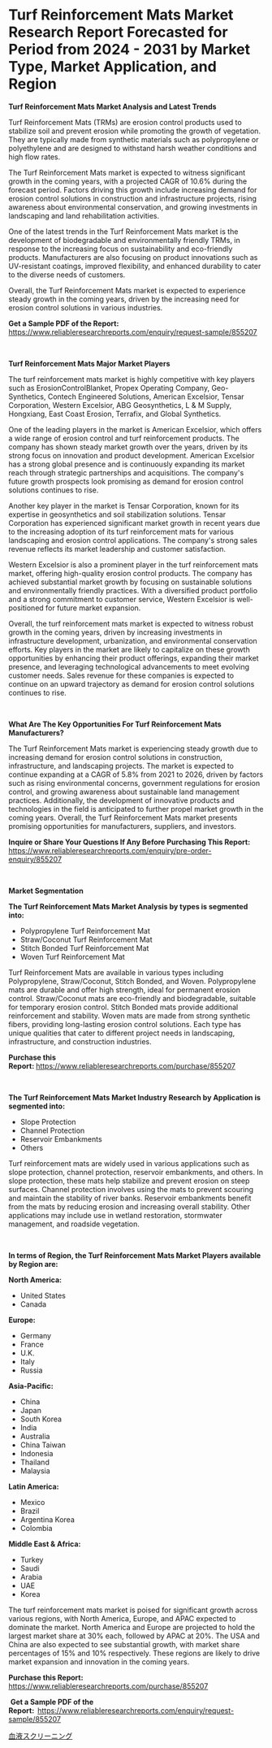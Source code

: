 <p><h1>Turf Reinforcement Mats Market Research Report Forecasted for Period from 2024 -  2031 by Market Type, Market Application, and Region</h1></p><p><strong>Turf Reinforcement Mats Market Analysis and Latest Trends</strong></p>
<p><p>Turf Reinforcement Mats (TRMs) are erosion control products used to stabilize soil and prevent erosion while promoting the growth of vegetation. They are typically made from synthetic materials such as polypropylene or polyethylene and are designed to withstand harsh weather conditions and high flow rates.</p><p>The Turf Reinforcement Mats market is expected to witness significant growth in the coming years, with a projected CAGR of 10.6% during the forecast period. Factors driving this growth include increasing demand for erosion control solutions in construction and infrastructure projects, rising awareness about environmental conservation, and growing investments in landscaping and land rehabilitation activities.</p><p>One of the latest trends in the Turf Reinforcement Mats market is the development of biodegradable and environmentally friendly TRMs, in response to the increasing focus on sustainability and eco-friendly products. Manufacturers are also focusing on product innovations such as UV-resistant coatings, improved flexibility, and enhanced durability to cater to the diverse needs of customers.</p><p>Overall, the Turf Reinforcement Mats market is expected to experience steady growth in the coming years, driven by the increasing need for erosion control solutions in various industries.</p></p>
<p><strong>Get a Sample PDF of the Report:&nbsp;</strong> <a href="https://www.reliableresearchreports.com/enquiry/request-sample/855207">https://www.reliableresearchreports.com/enquiry/request-sample/855207</a></p>
<p>&nbsp;</p>
<p><strong>Turf Reinforcement Mats Major Market Players</strong></p>
<p><p>The turf reinforcement mats market is highly competitive with key players such as ErosionControlBlanket, Propex Operating Company, Geo-Synthetics, Contech Engineered Solutions, American Excelsior, Tensar Corporation, Western Excelsior, ABG Geosynthetics, L & M Supply, Hongxiang, East Coast Erosion, Terrafix, and Global Synthetics.</p><p>One of the leading players in the market is American Excelsior, which offers a wide range of erosion control and turf reinforcement products. The company has shown steady market growth over the years, driven by its strong focus on innovation and product development. American Excelsior has a strong global presence and is continuously expanding its market reach through strategic partnerships and acquisitions. The company's future growth prospects look promising as demand for erosion control solutions continues to rise.</p><p>Another key player in the market is Tensar Corporation, known for its expertise in geosynthetics and soil stabilization solutions. Tensar Corporation has experienced significant market growth in recent years due to the increasing adoption of its turf reinforcement mats for various landscaping and erosion control applications. The company's strong sales revenue reflects its market leadership and customer satisfaction.</p><p>Western Excelsior is also a prominent player in the turf reinforcement mats market, offering high-quality erosion control products. The company has achieved substantial market growth by focusing on sustainable solutions and environmentally friendly practices. With a diversified product portfolio and a strong commitment to customer service, Western Excelsior is well-positioned for future market expansion.</p><p>Overall, the turf reinforcement mats market is expected to witness robust growth in the coming years, driven by increasing investments in infrastructure development, urbanization, and environmental conservation efforts. Key players in the market are likely to capitalize on these growth opportunities by enhancing their product offerings, expanding their market presence, and leveraging technological advancements to meet evolving customer needs. Sales revenue for these companies is expected to continue on an upward trajectory as demand for erosion control solutions continues to rise.</p></p>
<p>&nbsp;</p>
<p><strong>What Are The Key Opportunities For Turf Reinforcement Mats Manufacturers?</strong></p>
<p><p>The Turf Reinforcement Mats market is experiencing steady growth due to increasing demand for erosion control solutions in construction, infrastructure, and landscaping projects. The market is expected to continue expanding at a CAGR of 5.8% from 2021 to 2026, driven by factors such as rising environmental concerns, government regulations for erosion control, and growing awareness about sustainable land management practices. Additionally, the development of innovative products and technologies in the field is anticipated to further propel market growth in the coming years. Overall, the Turf Reinforcement Mats market presents promising opportunities for manufacturers, suppliers, and investors.</p></p>
<p><strong>Inquire or Share Your Questions If Any Before Purchasing This Report:</strong> <a href="https://www.reliableresearchreports.com/enquiry/pre-order-enquiry/855207">https://www.reliableresearchreports.com/enquiry/pre-order-enquiry/855207</a></p>
<p>&nbsp;</p>
<p><strong>Market Segmentation</strong></p>
<p><strong>The Turf Reinforcement Mats Market Analysis by types is segmented into:</strong></p>
<p><ul><li>Polypropylene Turf Reinforcement Mat</li><li>Straw/Coconut Turf Reinforcement Mat</li><li>Stitch Bonded Turf Reinforcement Mat</li><li>Woven Turf Reinforcement Mat</li></ul></p>
<p><p>Turf Reinforcement Mats are available in various types including Polypropylene, Straw/Coconut, Stitch Bonded, and Woven. Polypropylene mats are durable and offer high strength, ideal for permanent erosion control. Straw/Coconut mats are eco-friendly and biodegradable, suitable for temporary erosion control. Stitch Bonded mats provide additional reinforcement and stability. Woven mats are made from strong synthetic fibers, providing long-lasting erosion control solutions. Each type has unique qualities that cater to different project needs in landscaping, infrastructure, and construction industries.</p></p>
<p><strong>Purchase this Report:&nbsp;</strong><a href="https://www.reliableresearchreports.com/purchase/855207">https://www.reliableresearchreports.com/purchase/855207</a></p>
<p>&nbsp;</p>
<p><strong>The Turf Reinforcement Mats Market Industry Research by Application is segmented into:</strong></p>
<p><ul><li>Slope Protection</li><li>Channel Protection</li><li>Reservoir Embankments</li><li>Others</li></ul></p>
<p><p>Turf reinforcement mats are widely used in various applications such as slope protection, channel protection, reservoir embankments, and others. In slope protection, these mats help stabilize and prevent erosion on steep surfaces. Channel protection involves using the mats to prevent scouring and maintain the stability of river banks. Reservoir embankments benefit from the mats by reducing erosion and increasing overall stability. Other applications may include use in wetland restoration, stormwater management, and roadside vegetation.</p></p>
<p>&nbsp;</p>
<p><strong>In terms of Region, the Turf Reinforcement Mats Market Players available by Region are:</strong></p>
<p>
    <p> <strong> North America: </strong>
        <ul>
            <li>United States</li>
            <li>Canada</li>
        </ul>
        </p> 
    <p> <strong> Europe: </strong>
        <ul>
            <li>Germany</li>
            <li>France</li>
            <li>U.K.</li>
            <li>Italy</li>
            <li>Russia</li>
        </ul>
        </p> 
    <p> <strong> Asia-Pacific: </strong>
        <ul>
            <li>China</li>
            <li>Japan</li>
            <li>South Korea</li>
            <li>India</li>
            <li>Australia</li>
            <li>China Taiwan</li>
            <li>Indonesia</li>
            <li>Thailand</li>
            <li>Malaysia</li>
        </ul>
        </p> 
    <p> <strong> Latin America: </strong>
        <ul>
            <li>Mexico</li>
            <li>Brazil</li>
            <li>Argentina Korea</li>
            <li>Colombia</li>
        </ul>
        </p> 
    <p> <strong> Middle East & Africa: </strong>
        <ul>
            <li>Turkey</li>
            <li>Saudi</li>
            <li>Arabia</li>
            <li>UAE</li>
            <li>Korea</li>
        </ul>
    </p>
    </p>
<p><p>The turf reinforcement mats market is poised for significant growth across various regions, with North America, Europe, and APAC expected to dominate the market. North America and Europe are projected to hold the largest market share at 30% each, followed by APAC at 20%. The USA and China are also expected to see substantial growth, with market share percentages of 15% and 10% respectively. These regions are likely to drive market expansion and innovation in the coming years.</p></p>
<p><strong>Purchase this Report: </strong><a href="https://www.reliableresearchreports.com/purchase/855207">https://www.reliableresearchreports.com/purchase/855207</a></p>
<p>&nbsp;<strong>Get a Sample PDF of the Report:&nbsp;&nbsp;</strong><a href="https://www.reliableresearchreports.com/enquiry/request-sample/855207">https://www.reliableresearchreports.com/enquiry/request-sample/855207</a></p>
<p><strong></strong></p>
<p><p><a href="https://github.com/oqoeusbvpadwjs08/Market-Research-Report-List-1/blob/main/6207922193065.md">血液スクリーニング</a></p></p>
